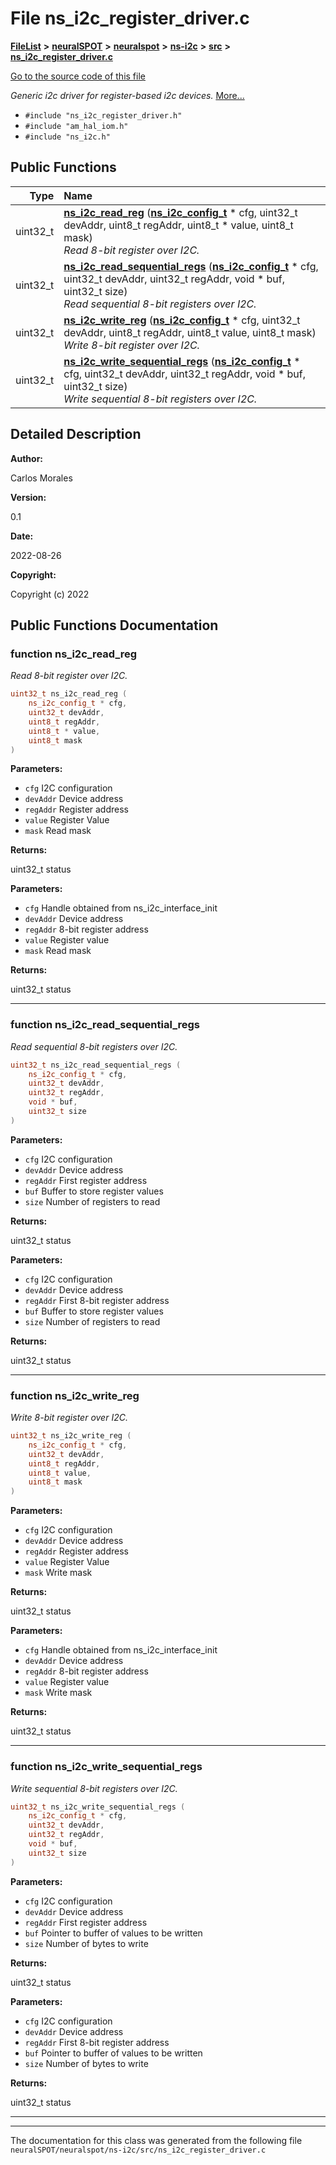 

# File ns\_i2c\_register\_driver.c



[**FileList**](files.md) **>** [**neuralSPOT**](dir_75594cce7c7773aa3cb253214bf56510.md) **>** [**neuralspot**](dir_b737d82f35ec218ac5a7ef4105db9c0e.md) **>** [**ns-i2c**](dir_cc1f492d5d9f73ec0b0ac0581cc456e0.md) **>** [**src**](dir_d6c56226b0c7cd8d6baff594b5865597.md) **>** [**ns\_i2c\_register\_driver.c**](ns__i2c__register__driver_8c.md)

[Go to the source code of this file](ns__i2c__register__driver_8c_source.md)

_Generic i2c driver for register-based i2c devices._ [More...](#detailed-description)

* `#include "ns_i2c_register_driver.h"`
* `#include "am_hal_iom.h"`
* `#include "ns_i2c.h"`





































## Public Functions

| Type | Name |
| ---: | :--- |
|  uint32\_t | [**ns\_i2c\_read\_reg**](#function-ns_i2c_read_reg) ([**ns\_i2c\_config\_t**](structns__i2c__config__t.md) \* cfg, uint32\_t devAddr, uint8\_t regAddr, uint8\_t \* value, uint8\_t mask) <br>_Read 8-bit register over I2C._  |
|  uint32\_t | [**ns\_i2c\_read\_sequential\_regs**](#function-ns_i2c_read_sequential_regs) ([**ns\_i2c\_config\_t**](structns__i2c__config__t.md) \* cfg, uint32\_t devAddr, uint32\_t regAddr, void \* buf, uint32\_t size) <br>_Read sequential 8-bit registers over I2C._  |
|  uint32\_t | [**ns\_i2c\_write\_reg**](#function-ns_i2c_write_reg) ([**ns\_i2c\_config\_t**](structns__i2c__config__t.md) \* cfg, uint32\_t devAddr, uint8\_t regAddr, uint8\_t value, uint8\_t mask) <br>_Write 8-bit register over I2C._  |
|  uint32\_t | [**ns\_i2c\_write\_sequential\_regs**](#function-ns_i2c_write_sequential_regs) ([**ns\_i2c\_config\_t**](structns__i2c__config__t.md) \* cfg, uint32\_t devAddr, uint32\_t regAddr, void \* buf, uint32\_t size) <br>_Write sequential 8-bit registers over I2C._  |




























## Detailed Description




**Author:**

Carlos Morales 




**Version:**

0.1 




**Date:**

2022-08-26




**Copyright:**

Copyright (c) 2022 





    
## Public Functions Documentation




### function ns\_i2c\_read\_reg 

_Read 8-bit register over I2C._ 
```C++
uint32_t ns_i2c_read_reg (
    ns_i2c_config_t * cfg,
    uint32_t devAddr,
    uint8_t regAddr,
    uint8_t * value,
    uint8_t mask
) 
```





**Parameters:**


* `cfg` I2C configuration 
* `devAddr` Device address 
* `regAddr` Register address 
* `value` Register Value 
* `mask` Read mask 



**Returns:**

uint32\_t status




**Parameters:**


* `cfg` Handle obtained from ns\_i2c\_interface\_init 
* `devAddr` Device address 
* `regAddr` 8-bit register address 
* `value` Register value 
* `mask` Read mask 



**Returns:**

uint32\_t status 





        

<hr>



### function ns\_i2c\_read\_sequential\_regs 

_Read sequential 8-bit registers over I2C._ 
```C++
uint32_t ns_i2c_read_sequential_regs (
    ns_i2c_config_t * cfg,
    uint32_t devAddr,
    uint32_t regAddr,
    void * buf,
    uint32_t size
) 
```





**Parameters:**


* `cfg` I2C configuration 
* `devAddr` Device address 
* `regAddr` First register address 
* `buf` Buffer to store register values 
* `size` Number of registers to read 



**Returns:**

uint32\_t status




**Parameters:**


* `cfg` I2C configuration 
* `devAddr` Device address 
* `regAddr` First 8-bit register address 
* `buf` Buffer to store register values 
* `size` Number of registers to read 



**Returns:**

uint32\_t status 





        

<hr>



### function ns\_i2c\_write\_reg 

_Write 8-bit register over I2C._ 
```C++
uint32_t ns_i2c_write_reg (
    ns_i2c_config_t * cfg,
    uint32_t devAddr,
    uint8_t regAddr,
    uint8_t value,
    uint8_t mask
) 
```





**Parameters:**


* `cfg` I2C configuration 
* `devAddr` Device address 
* `regAddr` Register address 
* `value` Register Value 
* `mask` Write mask 



**Returns:**

uint32\_t status




**Parameters:**


* `cfg` Handle obtained from ns\_i2c\_interface\_init 
* `devAddr` Device address 
* `regAddr` 8-bit register address 
* `value` Register value 
* `mask` Write mask 



**Returns:**

uint32\_t status 





        

<hr>



### function ns\_i2c\_write\_sequential\_regs 

_Write sequential 8-bit registers over I2C._ 
```C++
uint32_t ns_i2c_write_sequential_regs (
    ns_i2c_config_t * cfg,
    uint32_t devAddr,
    uint32_t regAddr,
    void * buf,
    uint32_t size
) 
```





**Parameters:**


* `cfg` I2C configuration 
* `devAddr` Device address 
* `regAddr` First register address 
* `buf` Pointer to buffer of values to be written 
* `size` Number of bytes to write 



**Returns:**

uint32\_t status




**Parameters:**


* `cfg` I2C configuration 
* `devAddr` Device address 
* `regAddr` First 8-bit register address 
* `buf` Pointer to buffer of values to be written 
* `size` Number of bytes to write 



**Returns:**

uint32\_t status 





        

<hr>

------------------------------
The documentation for this class was generated from the following file `neuralSPOT/neuralspot/ns-i2c/src/ns_i2c_register_driver.c`

